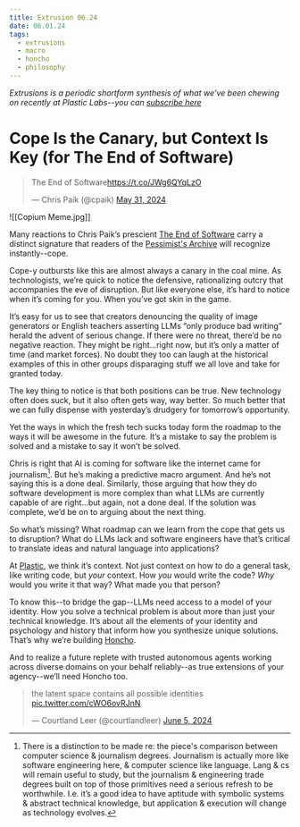 ```yaml
---
title: Extrusion 06.24
date: 06.01.24
tags:
  - extrusions
  - macro
  - honcho
  - philosophy
---
```

*Extrusions is a periodic shortform synthesis of what we've been chewing on recently at Plastic Labs--you can [subscribe here](https://plasticlabs.typeform.com/extrusions)*

# Cope Is the Canary, but Context Is Key (for The End of Software)

<blockquote class="twitter-tweet"><p lang="en" dir="ltr">The End of Software<a href="https://t.co/JWg6QYqLzO">https://t.co/JWg6QYqLzO</a></p>&mdash; Chris Paik (@cpaik) <a href="https://twitter.com/cpaik/status/1796633683908005988?ref_src=twsrc%5Etfw">May 31, 2024</a></blockquote> 

![[Copium Meme.jpg]]

Many reactions to Chris Paik’s prescient [The End of Software](https://x.com/cpaik/status/1796633683908005988) carry a distinct signature that readers of the [Pessimist's Archive](https://pessimistsarchive.org/) will recognize instantly--cope.

Cope-y outbursts like this are almost always a canary in the coal mine. As technologists, we’re quick to notice the defensive, rationalizing outcry that accompanies the eve of disruption. But like everyone else, it’s hard to notice when it’s coming for you. When you’ve got skin in the game.

It’s easy for us to see that creators denouncing the quality of image generators or English teachers asserting LLMs “only produce bad writing” herald the advent of serious change. If there were no threat, there’d be no negative reaction. They might be right…right now, but it’s only a matter of time (and market forces). No doubt they too can laugh at the historical examples of this in other groups disparaging stuff we all love and take for granted today. 

The key thing to notice is that both positions can be true. New technology often does suck, but it also often gets way, way better. So much better that we can fully dispense with yesterday’s drudgery for tomorrow’s opportunity. 

Yet the ways in which the fresh tech sucks today form the roadmap to the ways it will be awesome in the future. It’s a mistake to say the problem is solved and a mistake to say it won’t be solved.

Chris is right that AI is coming for software like the internet came for journalism[^1]. But he’s making a predictive macro argument. And he’s not saying this is a done deal. Similarly, those arguing that how they do software development is more complex than what LLMs are currently capable of are right...but again, not a done deal. If the solution was complete, we’d be on to arguing about the next thing.

So what’s missing? What roadmap can we learn from the cope that gets us to disruption? What do LLMs lack and software engineers have that’s critical to translate ideas and natural language into applications?

At [Plastic](https://plasticlabs.ai), we think it’s context. Not just context on how to do a general task, like writing code, but *your* context. How *you* would write the code? *Why* would you write it that way? What made you that person?

To know this--to bridge the gap--LLMs need access to a model of your identity. How you solve a technical problem is about more than just your technical knowledge. It’s about all the elements of your identity and psychology and history that inform how you synthesize unique solutions. That’s why we’re building [Honcho](https://honcho.dev).

And to realize a future replete with trusted autonomous agents working across diverse domains on your behalf reliably--as true extensions of your agency--we’ll need Honcho too.

<blockquote class="twitter-tweet"><p lang="en" dir="ltr">the latent space contains all possible identities <a href="https://t.co/cWO6ovRJnN">pic.twitter.com/cWO6ovRJnN</a></p>&mdash; Courtland Leer (@courtlandleer) <a href="https://twitter.com/courtlandleer/status/1798380865837466028?ref_src=twsrc%5Etfw">June 5, 2024</a></blockquote> 

[^1]: There is a distinction to be made re: the piece's comparison between computer science & journalism degrees. Journalism is actually more like software engineering here, & computer science like language. Lang & cs will remain useful to study, but the journalism & engineering trade degrees built on top of those primitives need a serious refresh to be worthwhile. I.e. it’s a good idea to have aptitude with symbolic systems & abstract technical knowledge, but application & execution will change as technology evolves.